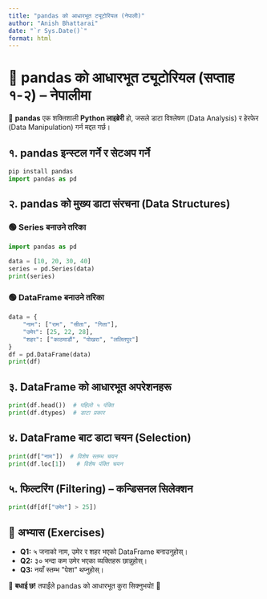 ```yaml
---
title: "pandas को आधारभूत ट्यूटोरियल (नेपाली)"
author: "Anish Bhattarai"
date: "`r Sys.Date()`"
format: html
---
```


# 📌 pandas को आधारभूत ट्यूटोरियल (सप्ताह १-२) – नेपालीमा  
🚀 **pandas** एक शक्तिशाली **Python लाइब्रेरी** हो, जसले डाटा विश्लेषण (Data Analysis) र हेरफेर (Data Manipulation) गर्न मद्दत गर्छ।  

## १. pandas इन्स्टल गर्ने र सेटअप गर्ने  
```python
pip install pandas
import pandas as pd
```

## २. pandas को मुख्य डाटा संरचना (Data Structures)  
### 🟢 Series बनाउने तरिका  
```python
import pandas as pd

data = [10, 20, 30, 40]
series = pd.Series(data)
print(series)
```

### 🟢 DataFrame बनाउने तरिका  
```python
data = {
    "नाम": ["राम", "सीता", "गिता"],
    "उमेर": [25, 22, 28],
    "शहर": ["काठमाडौं", "पोखरा", "ललितपुर"]
}
df = pd.DataFrame(data)
print(df)
```

## ३. DataFrame को आधारभूत अपरेशनहरू  
```python
print(df.head())  # पहिलो ५ पंक्ति
print(df.dtypes)  # डाटा प्रकार
```

## ४. DataFrame बाट डाटा चयन (Selection)  
```python
print(df["नाम"])  # विशेष स्तम्भ चयन
print(df.loc[1])   # विशेष पंक्ति चयन
```

## ५. फिल्टरिंग (Filtering) – कन्डिसनल सिलेक्शन  
```python
print(df[df["उमेर"] > 25])
```

## 🎯 अभ्यास (Exercises)  
- **Q1:** ५ जनाको नाम, उमेर र शहर भएको DataFrame बनाउनुहोस्।  
- **Q2:** ३० भन्दा कम उमेर भएका व्यक्तिहरू छान्नुहोस्।  
- **Q3:** नयाँ स्तम्भ "पेशा" थप्नुहोस्।  

🎉 **बधाई छ!** तपाईंले pandas को आधारभूत कुरा सिक्नुभयो! 🚀

